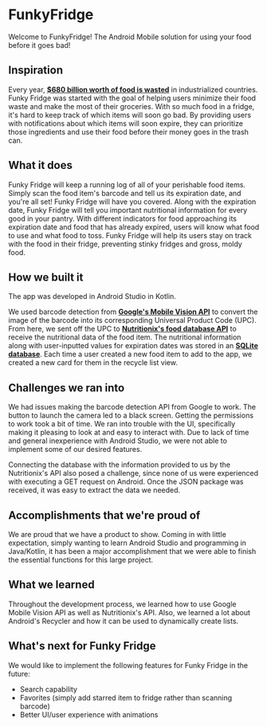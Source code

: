 # FunkyFridge
Welcome to FunkyFridge! The Android Mobile solution for using your food before it goes bad!

## Inspiration
Every year, [**$680 billion worth of food is wasted**](http://www.fao.org/save-food/resources/keyfindings/en/) in industrialized countries. Funky Fridge was started with the goal of helping users minimize their food waste and make the most of their groceries. With so much food in a fridge, it's hard to keep track of which items will soon go bad. By providing users with notifications about which items will soon expire, they can prioritize those ingredients and use their food before their money goes in the trash can. 

## What it does
Funky Fridge will keep a running log of all of your perishable food items. Simply scan the food item's barcode and tell us its expiration date, and you're all set! Funky Fridge will have you covered.
Along with the expiration date, Funky Fridge will tell you important nutritional information for every good in your pantry. With different indicators for food approaching its expiration date and food that has already expired, users will know what food to use and what food to toss. Funky Fridge will help its users stay on track with the food in their fridge, preventing stinky fridges and gross, moldy food. 

## How we built it
The app was developed in Android Studio in Kotlin.

We used barcode detection from [**Google's Mobile Vision API**](https://developers.google.com/vision/) to convert the image of the barcode into its corresponding Universal Product Code (UPC). From here, we sent off the UPC to [**Nutritionix's food database API**](https://developer.nutritionix.com/v1_1/quick-start/upc-scan) to receive the nutritional data of the food item. The nutritional information along with user-inputted values for expiration dates was stored in an [**SQLite database**](https://www.sqlite.org/index.html). Each time a user created a new food item to add to the app, we created a new card for them in the recycle list view.

## Challenges we ran into
We had issues making the barcode detection API from Google to work. The button to launch the camera led to a black screen. Getting the permissions to work took a bit of time. We ran into trouble with the UI, specifically making it pleasing to look at and easy to interact with. Due to lack of time and general inexperience with Android Studio, we were not able to implement some of our desired features. 

Connecting the database with the information provided to us by the Nutritionix's API also posed a challenge, since none of us were experienced with executing a GET request on Android. Once the JSON package was received, it was easy to extract the data we needed. 

## Accomplishments that we're proud of
We are proud that we have a product to show. Coming in with little expectation, simply wanting to learn Android Studio and programming in Java/Kotlin, it has been a major accomplishment that we were able to finish the essential functions for this large project.

## What we learned
Throughout the development process, we learned how to use Google Mobile Vision API as well as Nutritionix's API.
Also, we learned a lot about Android's Recycler and how it can be used to dynamically create lists.

## What's next for Funky Fridge
We would like to implement the following features for Funky Fridge in the future:
* Search capability
* Favorites (simply add starred item to fridge rather than scanning barcode)
* Better UI/user experience with animations
